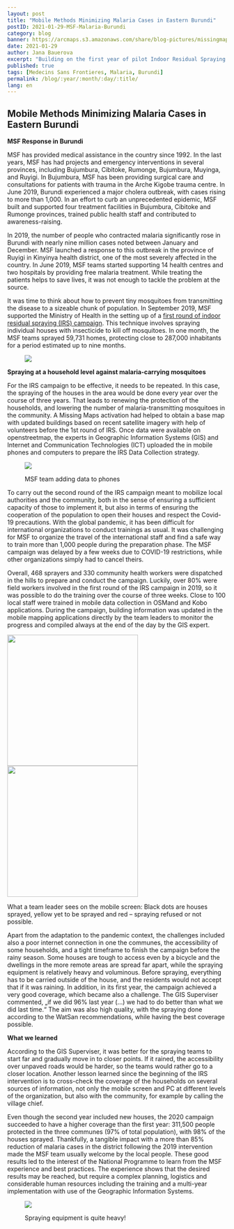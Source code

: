 ```yaml
---
layout: post
title: "Mobile Methods Minimizing Malaria Cases in Eastern Burundi"
postID: 2021-01-29-MSF-Malaria-Burundi
category: blog
banner: https://arcmaps.s3.amazonaws.com/share/blog-pictures/missingmaps-blog_20210129_banner.png
date: 2021-01-29
author: Jana Bauerova
excerpt: "Building on the first year of pilot Indoor Residual Spraying campaign, the Médecins Sans Frontières (MSF) recently conducted a second round. Lessons learned could be incorporated during the repeated exercise and results are encouraging."
published: true
tags: [Medecins Sans Frontieres, Malaria, Burundi]
permalink: /blog/:year/:month/:day/:title/
lang: en
---
```

## Mobile Methods Minimizing Malaria Cases in Eastern Burundi

**MSF Response in Burundi**

MSF has provided medical assistance in the country since 1992. In the last years, MSF has had projects and emergency  interventions in several provinces, including Bujumbura, Cibitoke, Rumonge, Bujumbura, Muyinga, and Ruyigi. In Bujumbura, MSF has been providing surgical care and consultations for patients with trauma in the Arche Kigobe trauma centre. In June 2019, Burundi experienced a major cholera outbreak, with cases rising to more than 1,000. In an effort to curb an unprecedented epidemic, MSF built and supported four treatment facilities in Bujumbura, Cibitoke and Rumonge provinces, trained public health staff and contributed to awareness-raising. 

In 2019, the number of people who contracted malaria significantly rose in Burundi with nearly nine million cases noted between January and December. MSF launched a response to this outbreak in the province of Ruyigi in Kinyinya health district, one of the most severely affected in the country. In June 2019, MSF teams started supporting 14 health centres and two hospitals by providing free malaria treatment. While treating the patients helps to save lives, it was not enough to tackle the problem at the source. 

It was time to think about how to prevent tiny mosquitoes from transmitting the disease to a sizeable chunk of population. In September 2019, MSF supported the Ministry of Health  in the setting up of a [first round of indoor residual spraying (IRS) campaign](https://www.missingmaps.org/blog/2020/01/29/a-year-of-blogs/). This technique involves spraying individual houses with insecticide to kill off mosquitoes. In one month, the MSF teams sprayed 59,731 homes, protecting close to 287,000 inhabitants for a period estimated up to nine months. 

<figure>
<img src="https://arcmaps.s3.amazonaws.com/share/blog-pictures/missingmaps-blog_20210129_photo4.png">
</figure>

**Spraying at a household level against malaria-carrying mosquitoes**

For the IRS campaign to be effective, it needs to be repeated. In this case, the spraying of the houses in the area would be done every year over the course of three years. That leads to renewing the protection of the households, and lowering the number of malaria-transmitting mosquitoes in the community. A Missing Maps activation had helped to obtain a base map with updated buildings based on recent satellite imagery with help of volunteers before the 1st round of IRS. Once data were available on openstreetmap, the experts in Geographic Information Systems (GIS) and Internet and Communication Technologies (ICT) uploaded the in mobile phones and computers to prepare the IRS Data Collection strategy. 

<figure>
<img src="https://arcmaps.s3.amazonaws.com/share/blog-pictures/missingmaps-blog_20210129_photo1.png">
<p class="caption"> MSF team adding data to phones</p>
</figure>

To carry out the second round of the IRS campaign meant to mobilize local authorities and the community, both in the sense of ensuring a sufficient capacity of those to implement it, but also in terms of ensuring the cooperation of the population to open their houses and respect the Covid-19 precautions. With the global pandemic, it has been difficult for international organizations to conduct trainings as usual. It was challenging for MSF to organize the travel of the international staff and find a safe way to train more than 1,000 people during the preparation phase. The MSF campaign was delayed by a few weeks due to COVID-19 restrictions, while other organizations simply had to cancel theirs. 

Overall, 468 sprayers and 330 community health workers were dispatched in the hills to prepare and conduct the campaign. Luckily, over 80% were field workers involved in the first round of the IRS campaign in 2019, so it was possible to do the training over the course of three weeks. Close to 100 local staff were trained in mobile data collection in OSMand and Kobo applications. During the campaign, building information was updated in the mobile mapping applications directly by the team leaders to monitor the progress and compiled always at the end of the day by the GIS expert. 

<p float="left">
  <img src="https://arcmaps.s3.amazonaws.com/share/blog-pictures/missingmaps-blog_20210129_photo2.png" width="300" />
  <img src="https://arcmaps.s3.amazonaws.com/share/blog-pictures/missingmaps-blog_20210129_photo3.png" width="300" /> 
  <p class="caption">What a  team leader sees on the mobile screen: Black dots are houses sprayed, yellow yet to be sprayed and red – spraying refused or not possible.</p>
</p>

Apart from the adaptation to the pandemic context, the challenges included also a poor internet connection in one the communes, the accessibility of some households, and a tight timeframe to finish the campaign before the rainy season. Some houses are tough to access even by a bicycle and the dwellings in the more remote areas are spread far apart, while the spraying equipment is relatively heavy and voluminous. Before spraying, everything has to be carried outside of the house, and the residents would not accept that if it was raining. In addition, in its first year, the campaign achieved a very good coverage, which became also a challenge. The GIS Superviser commented, „if we did 96% last year (…) we had to do better than what we did last time.“ The aim was also high quality, with the spraying done according to the WatSan recommendations, while having the best coverage possible.

**What we learned**

According to the GIS Superviser, it was better for the spraying teams to start far and gradually move in to closer points. If it rained, the accessibility over unpaved roads would be harder, so the teams would rather go to a closer location. Another lesson learned since the beginning of the IRS intervention is to cross-check the coverage of the households on several sources of information, not only the mobile screen and PC at different levels of the organization, but also with the community, for example by calling the village chief. 

Even though the second year included new houses, the 2020 campaign succeeded to have a higher coverage than the first year: 311,500 people protected in the three communes (97% of total population), with 98% of the houses sprayed. Thankfully, a tangible impact with a more than 85% reduction of malaria cases in the district following the 2019 intervention made the MSF team usually welcome by the local people. These good results led to the interest of the National Programme to learn from the MSF experience and best practices. The experience shows that the desired results may be reached, but require a complex planning, logistics and considerable human resources including the training and a multi-year implementation with use of the Geographic Information Systems.

<figure>
<img src="https://arcmaps.s3.amazonaws.com/share/blog-pictures/missingmaps-blog_20210129_photo5.png">
<p class="caption"> Spraying equipment is quite heavy!</p>
</figure>
